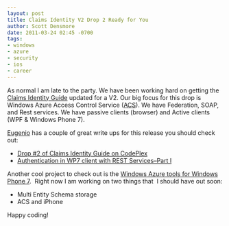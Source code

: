 ```yaml
---
layout: post
title: Claims Identity V2 Drop 2 Ready for You
author: Scott Densmore
date: 2011-03-24 02:45 -0700
tags:
- windows
- azure
- security
- ios
- career
---
```


As normal I am late to the party. We have been working hard on getting the [Claims Identity Guide](http://claimsid.codeplex.com/) updated for a V2. Our big focus for this drop is Windows Azure Access Control Service ([ACS](http://acs.codeplex.com/)). We have Federation, SOAP, and Rest services. We have passive clients (browser) and Active clients (WPF & Windows Phone 7).

[Eugenio](http://blogs.msdn.com/b/eugeniop/) has a couple of great write ups for this release you should check out:

* [Drop #2 of Claims Identity Guide on CodePlex](http://blogs.msdn.com/b/eugeniop/archive/2011/03/22/drop-2-of-claims-identity-guide-on-codeplex.aspx)
* [Authentication in WP7 client with REST Services–Part I](http://blogs.msdn.com/b/eugeniop/archive/2011/03/24/authentication-in-wp7-client-with-rest-services-part-i.aspx)

Another cool project to check out is the [Windows Azure tools for Windows Phone 7](http://watoolkitwp7.codeplex.com/).  Right now I am working on two things that  I should have out soon:

* Multi Entity Schema storage
* ACS and iPhone

Happy coding!